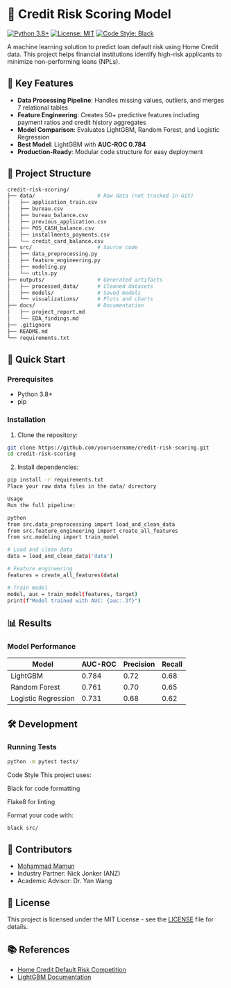 # 🏦 Credit Risk Scoring Model



[![Python 3.8+](https://img.shields.io/badge/python-3.8+-blue.svg)](https://www.python.org/downloads/)
[![License: MIT](https://img.shields.io/badge/License-MIT-yellow.svg)](https://opensource.org/licenses/MIT)
[![Code Style: Black](https://img.shields.io/badge/code%20style-black-000000.svg)](https://github.com/psf/black)

A machine learning solution to predict loan default risk using Home Credit data. This project helps financial institutions identify high-risk applicants to minimize non-performing loans (NPLs).

## 📌 Key Features

- **Data Processing Pipeline**: Handles missing values, outliers, and merges 7 relational tables
- **Feature Engineering**: Creates 50+ predictive features including payment ratios and credit history aggregates
- **Model Comparison**: Evaluates LightGBM, Random Forest, and Logistic Regression
- **Best Model**: LightGBM with **AUC-ROC 0.784**
- **Production-Ready**: Modular code structure for easy deployment

## 📂 Project Structure

```bash
credit-risk-scoring/
├── data/                    # Raw data (not tracked in Git)
│   ├── application_train.csv
│   ├── bureau.csv
│   ├── bureau_balance.csv
│   ├── previous_application.csv
│   ├── POS_CASH_balance.csv
│   ├── installments_payments.csv
│   └── credit_card_balance.csv
├── src/                     # Source code
│   ├── data_preprocessing.py
│   ├── feature_engineering.py
│   ├── modeling.py
│   └── utils.py
├── outputs/                 # Generated artifacts
│   ├── processed_data/      # Cleaned datasets
│   ├── models/              # Saved models
│   └── visualizations/      # Plots and charts
├── docs/                    # Documentation
│   ├── project_report.md
│   └── EDA_findings.md
├── .gitignore
├── README.md
└── requirements.txt
```
## 🚀 Quick Start

### Prerequisites
- Python 3.8+
- pip

### Installation
1. Clone the repository:
```bash
git clone https://github.com/yourusername/credit-risk-scoring.git
cd credit-risk-scoring
```
2. Install dependencies:

```bash
pip install -r requirements.txt
Place your raw data files in the data/ directory

Usage
Run the full pipeline:

python
from src.data_preprocessing import load_and_clean_data
from src.feature_engineering import create_all_features
from src.modeling import train_model

# Load and clean data
data = load_and_clean_data('data')

# Feature engineering
features = create_all_features(data)

# Train model
model, auc = train_model(features, target)
print(f"Model trained with AUC: {auc:.3f}")
```
## 📊 Results

### Model Performance
| Model               | AUC-ROC | Precision | Recall |
|---------------------|---------|-----------|--------|
| LightGBM            | 0.784   | 0.72      | 0.68   |
| Random Forest       | 0.761   | 0.70      | 0.65   |
| Logistic Regression | 0.731   | 0.68      | 0.62   |


## 🛠 Development

### Running Tests
```bash
python -m pytest tests/
```
Code Style
This project uses:

Black for code formatting

Flake8 for linting

Format your code with:

```bash
black src/
```
## 🤝 Contributors
- [Mohammad Mamun](https://github.com/mamundu509)
- Industry Partner: Nick Jonker (ANZ)
- Academic Advisor: Dr. Yan Wang

## 📜 License
This project is licensed under the MIT License - see the [LICENSE](LICENSE) file for details.

## 📚 References
- [Home Credit Default Risk Competition](https://www.kaggle.com/c/home-credit-default-risk)
- [LightGBM Documentation](https://lightgbm.readthedocs.io/)
